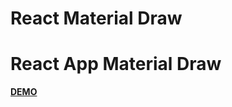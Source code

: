<!DOCTYPE html>
<html>
<head>
	<h1>React Material Draw</h1>
</head>
<body>
	<h1>React App Material Draw</h1>
	<a href="https://vasileclaudiu.github.io/reactdraw/"><strong>DEMO</strong></a>
</body>
</html>